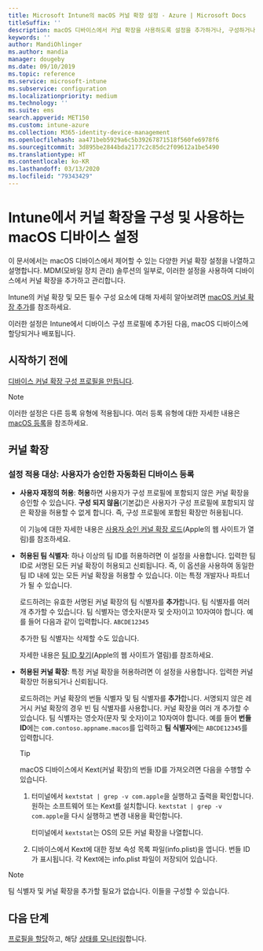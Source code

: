 ```yaml
---
title: Microsoft Intune의 macOS 커널 확장 설정 - Azure | Microsoft Docs
titleSuffix: ''
description: macOS 디바이스에서 커널 확장을 사용하도록 설정을 추가하거나, 구성하거나 만듭니다. 또한 사용자가 승인된 확장을 재정의하도록 허용하거나, 팀 식별자에서 모든 확장을 허용하거나, Microsoft Intune에서 특정 확장 또는 앱을 허용할 수 있습니다.
keywords: ''
author: MandiOhlinger
ms.author: mandia
manager: dougeby
ms.date: 09/10/2019
ms.topic: reference
ms.service: microsoft-intune
ms.subservice: configuration
ms.localizationpriority: medium
ms.technology: ''
ms.suite: ems
search.appverid: MET150
ms.custom: intune-azure
ms.collection: M365-identity-device-management
ms.openlocfilehash: aa471beb5929a6c5b39267871518f560fe6978f6
ms.sourcegitcommit: 3d895be2844bda2177c2c85dc2f09612a1be5490
ms.translationtype: HT
ms.contentlocale: ko-KR
ms.lasthandoff: 03/13/2020
ms.locfileid: "79343429"
---
```

# <a name="macos-device-settings-to-configure-and-use-kernel-extensions-in-intune"></a>Intune에서 커널 확장을 구성 및 사용하는 macOS 디바이스 설정



이 문서에서는 macOS 디바이스에서 제어할 수 있는 다양한 커널 확장 설정을 나열하고 설명합니다. MDM(모바일 장치 관리) 솔루션의 일부로, 이러한 설정을 사용하여 디바이스에서 커널 확장을 추가하고 관리합니다.

Intune의 커널 확장 및 모든 필수 구성 요소에 대해 자세히 알아보려면 [macOS 커널 확장 추가](kernel-extensions-overview-macos.md)를 참조하세요.

이러한 설정은 Intune에서 디바이스 구성 프로필에 추가된 다음, macOS 디바이스에 할당되거나 배포됩니다.

## <a name="before-you-begin"></a>시작하기 전에

[디바이스 커널 확장 구성 프로필을 만듭니다](kernel-extensions-overview-macos.md).

> [!NOTE]
> 이러한 설정은 다른 등록 유형에 적용됩니다. 여러 등록 유형에 대한 자세한 내용은 [macOS 등록](../enrollment/macos-enroll.md)을 참조하세요.

## <a name="kernel-extensions"></a>커널 확장

### <a name="settings-apply-to-user-approved-automated-device-enrollment"></a>설정 적용 대상: 사용자가 승인한 자동화된 디바이스 등록

- **사용자 재정의 허용**: **허용**하면 사용자가 구성 프로필에 포함되지 않은 커널 확장을 승인할 수 있습니다. **구성 되지 않음**(기본값)은 사용자가 구성 프로필에 포함되지 않은 확장을 허용할 수 없게 합니다. 즉, 구성 프로필에 포함된 확장만 허용됩니다.

  이 기능에 대한 자세한 내용은 [사용자 승인 커널 확장 로드](https://developer.apple.com/library/archive/technotes/tn2459/_index.html)(Apple의 웹 사이트가 열림)를 참조하세요.

- **허용된 팀 식별자**: 하나 이상의 팀 ID를 허용하려면 이 설정을 사용합니다. 입력한 팀 ID로 서명된 모든 커널 확장이 허용되고 신뢰됩니다. 즉, 이 옵션을 사용하여 동일한 팀 ID 내에 있는 모든 커널 확장을 허용할 수 있습니다. 이는 특정 개발자나 파트너가 될 수 있습니다.

  로드하려는 유효한 서명된 커널 확장의 팀 식별자를 **추가**합니다. 팀 식별자를 여러 개 추가할 수 있습니다. 팀 식별자는 영숫자(문자 및 숫자)이고 10자여야 합니다. 예를 들어 다음과 같이 입력합니다. `ABCDE12345`

  추가한 팀 식별자는 삭제할 수도 있습니다.

  자세한 내용은 [팀 ID 찾기](https://help.apple.com/developer-account/#/dev55c3c710c)(Apple의 웹 사이트가 열림)를 참조하세요.

- **허용된 커널 확장**: 특정 커널 확장을 허용하려면 이 설정을 사용합니다. 입력한 커널 확장만 허용되거나 신뢰됩니다.

  로드하려는 커널 확장의 번들 식별자 및 팀 식별자를 **추가**합니다. 서명되지 않은 레거시 커널 확장의 경우 빈 팀 식별자를 사용합니다. 커널 확장을 여러 개 추가할 수 있습니다. 팀 식별자는 영숫자(문자 및 숫자)이고 10자여야 합니다. 예를 들어 **번들 ID**에는 `com.contoso.appname.macos`를 입력하고 **팀 식별자**에는 `ABCDE12345`를 입력합니다.

  > [!TIP]
  > macOS 디바이스에서 Kext(커널 확장)의 번들 ID를 가져오려면 다음을 수행할 수 있습니다.
  >
  > 1. 터미널에서 `kextstat | grep -v com.apple`을 실행하고 출력을 확인합니다. 원하는 소프트웨어 또는 Kext를 설치합니다. `kextstat | grep -v com.apple`을 다시 실행하고 변경 내용을 확인합니다.
  >
  >    터미널에서 `kextstat`는 OS의 모든 커널 확장을 나열합니다. 
  >
  > 2. 디바이스에서 Kext에 대한 정보 속성 목록 파일(info.plist)을 엽니다. 번들 ID가 표시됩니다. 각 Kext에는 info.plist 파일이 저장되어 있습니다.

> [!NOTE]
> 팀 식별자 및 커널 확장을 추가할 필요가 없습니다. 이들을 구성할 수 있습니다.

## <a name="next-steps"></a>다음 단계

[프로필을 할당](device-profile-assign.md)하고, 해당 [상태를 모니터링](device-profile-monitor.md)합니다.
